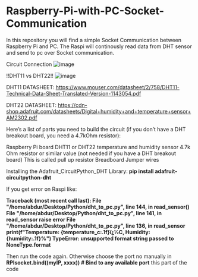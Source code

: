 # Raspberry-Pi-with-PC-Socket-Communication
In this repository you will find a simple Socket Communication between Raspberry Pi and PC. The Raspi will continously read data from DHT sensor and send to pc over Socket communication.

Circuit Connection
![image](https://github.com/rahmandip/Raspberry-Pi-with-PC-Socket-Communication/assets/99471302/9d08373b-bf49-4026-a5ae-3949259ec479)

!!DHT11 vs DHT22!!
![image](https://github.com/rahmandip/Raspberry-Pi-with-PC-Socket-Communication/assets/99471302/14866d0d-01dc-4379-a201-7bffd1544472)

DHT11 DATASHEET: https://www.mouser.com/datasheet/2/758/DHT11-Technical-Data-Sheet-Translated-Version-1143054.pdf

DHT22 DATASHEET: https://cdn-shop.adafruit.com/datasheets/Digital+humidity+and+temperature+sensor+AM2302.pdf

Here’s a list of parts you need to build the circuit (if you don’t have a DHT breakout board, you need a 4.7kOhm resistor):

Raspberry Pi board 
DHT11 or DHT22 temperature and humidity sensor
4.7k Ohm resistor or similar value (not needed if you have a DHT breakout board) This is called pull up resistor
Breadboard
Jumper wires

Installing the Adafruit_CircuitPython_DHT Library:
**pip install adafruit-circuitpython-dht**

If you get error on Raspi like:

**Traceback (most recent call last):
  File "/home/abdur/Desktop/Python/dht_to_pc.py", line 144, in <module>
    read_sensor()
  File "/home/abdur/Desktop/Python/dht_to_pc.py", line 141, in read_sensor
    raise error
  File "/home/abdur/Desktop/Python/dht_to_pc.py", line 136, in read_sensor
    print(f"Temperature: {temperature_c:.1f}ï¿½C, Humidity: {humidity:.1f}%")
TypeError: unsupported format string passed to NoneType.__format__**

Then run the code again.
Otherwise choose the port no manually in **RPIsocket.bind((myIP, xxxx))  # Bind to any available port** this part of the code

